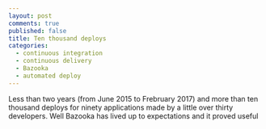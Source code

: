 ```yaml
---
layout: post
comments: true
published: false
title: Ten thousand deploys
categories:
  - continuous integration
  - continuous delivery
  - Bazooka
  - automated deploy
---
```

Less than two years (from June 2015 to Frebruary 2017) and more than ten thousand deploys for ninety applications made by a little over thirty developers. Well Bazooka has lived up to expectations and it proved useful


